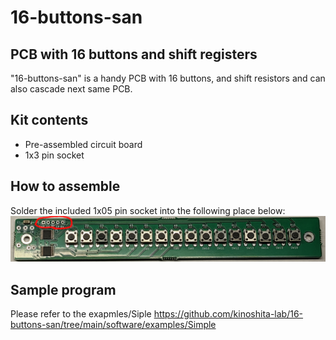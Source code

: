 # 16-buttons-san

## PCB with 16 buttons and shift registers

"16-buttons-san" is a handy PCB with 16 buttons, and shift resistors and can also cascade next same PCB.

## Kit contents

- Pre-assembled circuit board
- 1x3 pin socket

## How to assemble

Solder the included 1x05 pin socket into the following place below:
![](./img/fig.png)

## Sample program

Please refer to the exapmles/Siple
<https://github.com/kinoshita-lab/16-buttons-san/tree/main/software/examples/Simple>

